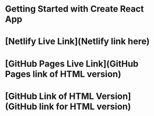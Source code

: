 # Getting Started with Create React App

# [Netlify Live Link](Netlify link here)

# [GitHub Pages Live Link](GitHub Pages link of HTML version)

# [GitHub Link of HTML Version](GitHub link for HTML version)
